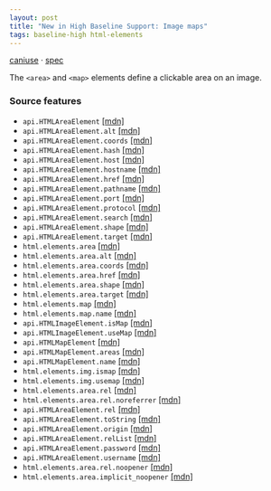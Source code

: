 ```yaml
---
layout: post
title: "New in High Baseline Support: Image maps"
tags: baseline-high html-elements
---
```


[caniuse](https://caniuse.com/?search=image-maps) · [spec](https://html.spec.whatwg.org/multipage/image-maps.html)

The `<area>` and `<map>` elements define a clickable area on an image.

### Source features

- ``api.HTMLAreaElement`` [[mdn]](https://developer.mozilla.org/en-US/search?q=api.HTMLAreaElement)
- ``api.HTMLAreaElement.alt`` [[mdn]](https://developer.mozilla.org/en-US/search?q=api.HTMLAreaElement.alt)
- ``api.HTMLAreaElement.coords`` [[mdn]](https://developer.mozilla.org/en-US/search?q=api.HTMLAreaElement.coords)
- ``api.HTMLAreaElement.hash`` [[mdn]](https://developer.mozilla.org/en-US/search?q=api.HTMLAreaElement.hash)
- ``api.HTMLAreaElement.host`` [[mdn]](https://developer.mozilla.org/en-US/search?q=api.HTMLAreaElement.host)
- ``api.HTMLAreaElement.hostname`` [[mdn]](https://developer.mozilla.org/en-US/search?q=api.HTMLAreaElement.hostname)
- ``api.HTMLAreaElement.href`` [[mdn]](https://developer.mozilla.org/en-US/search?q=api.HTMLAreaElement.href)
- ``api.HTMLAreaElement.pathname`` [[mdn]](https://developer.mozilla.org/en-US/search?q=api.HTMLAreaElement.pathname)
- ``api.HTMLAreaElement.port`` [[mdn]](https://developer.mozilla.org/en-US/search?q=api.HTMLAreaElement.port)
- ``api.HTMLAreaElement.protocol`` [[mdn]](https://developer.mozilla.org/en-US/search?q=api.HTMLAreaElement.protocol)
- ``api.HTMLAreaElement.search`` [[mdn]](https://developer.mozilla.org/en-US/search?q=api.HTMLAreaElement.search)
- ``api.HTMLAreaElement.shape`` [[mdn]](https://developer.mozilla.org/en-US/search?q=api.HTMLAreaElement.shape)
- ``api.HTMLAreaElement.target`` [[mdn]](https://developer.mozilla.org/en-US/search?q=api.HTMLAreaElement.target)
- ``html.elements.area`` [[mdn]](https://developer.mozilla.org/en-US/search?q=html.elements.area)
- ``html.elements.area.alt`` [[mdn]](https://developer.mozilla.org/en-US/search?q=html.elements.area.alt)
- ``html.elements.area.coords`` [[mdn]](https://developer.mozilla.org/en-US/search?q=html.elements.area.coords)
- ``html.elements.area.href`` [[mdn]](https://developer.mozilla.org/en-US/search?q=html.elements.area.href)
- ``html.elements.area.shape`` [[mdn]](https://developer.mozilla.org/en-US/search?q=html.elements.area.shape)
- ``html.elements.area.target`` [[mdn]](https://developer.mozilla.org/en-US/search?q=html.elements.area.target)
- ``html.elements.map`` [[mdn]](https://developer.mozilla.org/en-US/search?q=html.elements.map)
- ``html.elements.map.name`` [[mdn]](https://developer.mozilla.org/en-US/search?q=html.elements.map.name)
- ``api.HTMLImageElement.isMap`` [[mdn]](https://developer.mozilla.org/en-US/search?q=api.HTMLImageElement.isMap)
- ``api.HTMLImageElement.useMap`` [[mdn]](https://developer.mozilla.org/en-US/search?q=api.HTMLImageElement.useMap)
- ``api.HTMLMapElement`` [[mdn]](https://developer.mozilla.org/en-US/search?q=api.HTMLMapElement)
- ``api.HTMLMapElement.areas`` [[mdn]](https://developer.mozilla.org/en-US/search?q=api.HTMLMapElement.areas)
- ``api.HTMLMapElement.name`` [[mdn]](https://developer.mozilla.org/en-US/search?q=api.HTMLMapElement.name)
- ``html.elements.img.ismap`` [[mdn]](https://developer.mozilla.org/en-US/search?q=html.elements.img.ismap)
- ``html.elements.img.usemap`` [[mdn]](https://developer.mozilla.org/en-US/search?q=html.elements.img.usemap)
- ``html.elements.area.rel`` [[mdn]](https://developer.mozilla.org/en-US/search?q=html.elements.area.rel)
- ``html.elements.area.rel.noreferrer`` [[mdn]](https://developer.mozilla.org/en-US/search?q=html.elements.area.rel.noreferrer)
- ``api.HTMLAreaElement.rel`` [[mdn]](https://developer.mozilla.org/en-US/search?q=api.HTMLAreaElement.rel)
- ``api.HTMLAreaElement.toString`` [[mdn]](https://developer.mozilla.org/en-US/search?q=api.HTMLAreaElement.toString)
- ``api.HTMLAreaElement.origin`` [[mdn]](https://developer.mozilla.org/en-US/search?q=api.HTMLAreaElement.origin)
- ``api.HTMLAreaElement.relList`` [[mdn]](https://developer.mozilla.org/en-US/search?q=api.HTMLAreaElement.relList)
- ``api.HTMLAreaElement.password`` [[mdn]](https://developer.mozilla.org/en-US/search?q=api.HTMLAreaElement.password)
- ``api.HTMLAreaElement.username`` [[mdn]](https://developer.mozilla.org/en-US/search?q=api.HTMLAreaElement.username)
- ``html.elements.area.rel.noopener`` [[mdn]](https://developer.mozilla.org/en-US/search?q=html.elements.area.rel.noopener)
- ``html.elements.area.implicit_noopener`` [[mdn]](https://developer.mozilla.org/en-US/search?q=html.elements.area.implicit_noopener)
